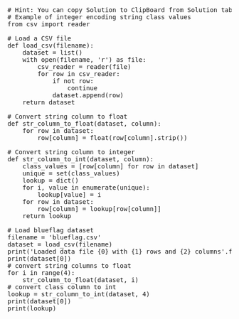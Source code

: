 <pre class="file" data-target="clipboard">
# Hint: You can copy Solution to ClipBoard from Solution tab in Step 4
# Example of integer encoding string class values
from csv import reader

# Load a CSV file
def load_csv(filename):
	dataset = list()
	with open(filename, 'r') as file:
		csv_reader = reader(file)
		for row in csv_reader:
			if not row:
				continue
			dataset.append(row)
	return dataset

# Convert string column to float
def str_column_to_float(dataset, column):
	for row in dataset:
		row[column] = float(row[column].strip())

# Convert string column to integer
def str_column_to_int(dataset, column):
	class_values = [row[column] for row in dataset]
	unique = set(class_values)
	lookup = dict()
	for i, value in enumerate(unique):
		lookup[value] = i
	for row in dataset:
		row[column] = lookup[row[column]]
	return lookup

# Load blueflag dataset
filename = 'blueflag.csv'
dataset = load_csv(filename)
print('Loaded data file {0} with {1} rows and {2} columns'.format(filename, len(dataset), len(dataset[0])))
print(dataset[0])
# convert string columns to float
for i in range(4):
	str_column_to_float(dataset, i)
# convert class column to int
lookup = str_column_to_int(dataset, 4)
print(dataset[0])
print(lookup)
</pre>

